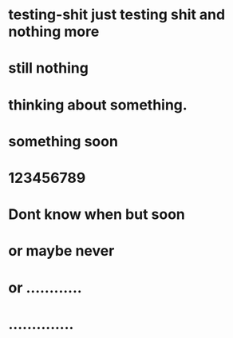 # testing-shit just testing shit and  nothing more
# still nothing
# thinking about something.
# something soon
# 123456789
# Dont know when but soon
# or maybe never
# or ............
# ..............

